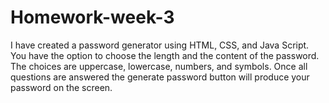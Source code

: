 # Homework-week-3

I have created a password generator using HTML, CSS, and Java Script. You have the option to choose the length and the content of the password. The choices are uppercase, lowercase, numbers, and symbols. Once all questions are answered the generate password button will produce your password on the screen.
